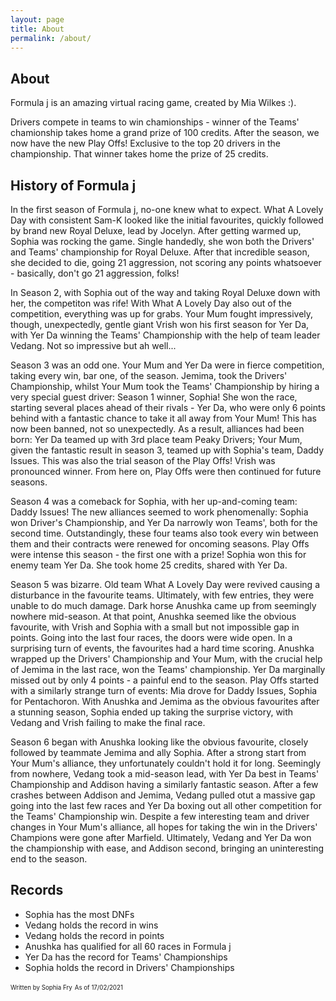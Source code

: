 ```yaml
---
layout: page
title: About
permalink: /about/
---
```


## About 
Formula j is an amazing virtual racing game, created by Mia Wilkes :).

Drivers compete in teams to win chamionships - winner of the Teams' chamionship takes home a grand prize of 100 credits.
After the season, we now have the new Play Offs! Exclusive to the top 20 drivers in the championship. That winner takes home the prize of 25 credits.

## History of Formula j

In the first season of Formula j, no-one knew what to expect. What A Lovely Day with consistent Sam-K looked like the initial favourites, quickly followed by brand new Royal Deluxe, lead by Jocelyn. After getting warmed up, Sophia was rocking the game. Single handedly, she won both the Drivers' and Teams' championship for Royal Deluxe. 
After that incredible season, she decided to die, going 21 aggression, not scoring any points whatsoever - basically, don't go 21 aggression, folks!

In Season 2, with Sophia out of the way and taking Royal Deluxe down with her, the competiton was rife! With What A Lovely Day also out of the competition, everything was up for grabs. Your Mum fought impressively, though, unexpectedly, gentle giant Vrish won his first season for Yer Da, with Yer Da winning the Teams' Championship with the help of team leader Vedang. Not so impressive but ah well... 

Season 3 was an odd one. Your Mum and Yer Da were in fierce competition, taking every win, bar one, of the season. Jemima, took the Drivers' Championship, whilst Your Mum took the Teams' Championship by hiring a very special guest driver: Season 1 winner, Sophia! She won the race, starting several places ahead of their rivals - Yer Da, who were only 6 points behind with a fantastic chance to take it all away from Your Mum! This has now been banned, not so unexpectedly. As a result, alliances had been born: Yer Da teamed up with 3rd place team Peaky Drivers; Your Mum, given the fantastic result in season 3, teamed up with Sophia's team, Daddy Issues.
This was also the trial season of the Play Offs! Vrish was pronounced winner. From here on, Play Offs were then continued for future seasons.

Season 4 was a comeback for Sophia, with her up-and-coming team: Daddy Issues! The new alliances seemed to work phenomenally: Sophia won Driver's Championship, and Yer Da narrowly won Teams', both for the second time. Outstandingly, these four teams also took every win between them and their contracts were renewed for oncoming seasons.
Play Offs were intense this season - the first one with a prize! Sophia won this for enemy team Yer Da. She took home 25 credits, shared with Yer Da.

Season 5 was bizarre. Old team What A Lovely Day were revived causing a disturbance in the favourite teams. Ultimately, with few entries, they were unable to do much damage. Dark horse Anushka came up from seemingly nowhere mid-season. At that point, Anushka seemed like the obvious favourite, with Vrish and Sophia with a small but not impossible gap in points. Going into the last four races, the doors were wide open. In a surprising turn of events, the favourites had a hard time scoring. Anushka wrapped up the Drivers' Championship and Your Mum, with the crucial help of Jemima in the last race, won the Teams' championship. Yer Da marginally missed out by only 4 points - a painful end to the season.
Play Offs started with a similarly strange turn of events: Mia drove for Daddy Issues, Sophia for Pentachoron. With Anushka and Jemima as the obvious favourites after a stunning season, Sophia ended up taking the surprise victory, with Vedang and Vrish failing to make the final race.

Season 6 began with Anushka looking like the obvious favourite, closely followed by teammate Jemima and ally Sophia. After a strong start from Your Mum's alliance, they unfortunately couldn't hold it for long. Seemingly from nowhere, Vedang took a mid-season lead, with Yer Da best in  Teams' Championship and Addison having a similarly fantastic season. After a few crashes between Addison and Jemima, Vedang pulled otut a massive gap going into the last few races and Yer Da boxing out all other competition for the Teams' Championship win. Despite a few interesting team and driver changes in Your Mum's alliance, all hopes for taking the win in the Drivers' Champions were gone after Marfield. Ultimately, Vedang and Yer Da won the championship with ease, and Addison second, bringing an uninteresting end to the season.

## Records

* Sophia has the most DNFs
* Vedang holds the record in wins
* Vedang holds the record in points
* Anushka has qualified for all 60 races in Formula j
* Yer Da has the record for Teams' Championships
* Sophia holds the record in Drivers' Championships



<sub><sup>Written by Sophia Fry</sup></sub>
<sub><sup>As of 17/02/2021</sup></sub>
